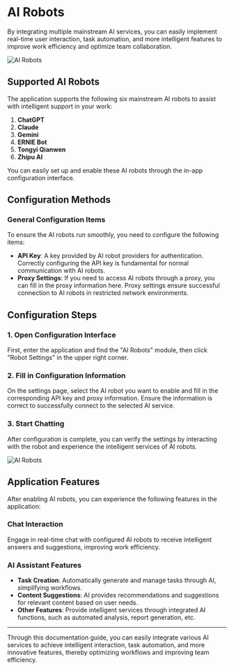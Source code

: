 # AI Robots

By integrating multiple mainstream AI services, you can easily implement real-time user interaction, task automation, and more intelligent features to improve work efficiency and optimize team collaboration.

![AI Robots](/images/en/en_ai_6.png)

## Supported AI Robots

The application supports the following six mainstream AI robots to assist with intelligent support in your work:

1. **ChatGPT**
2. **Claude**
3. **Gemini**
4. **ERNIE Bot**
5. **Tongyi Qianwen**
6. **Zhipu AI**

You can easily set up and enable these AI robots through the in-app configuration interface.

## Configuration Methods

### General Configuration Items

To ensure the AI robots run smoothly, you need to configure the following items:

- **API Key**: A key provided by AI robot providers for authentication. Correctly configuring the API key is fundamental for normal communication with AI robots.
- **Proxy Settings**: If you need to access AI robots through a proxy, you can fill in the proxy information here. Proxy settings ensure successful connection to AI robots in restricted network environments.

## Configuration Steps

### 1. Open Configuration Interface

First, enter the application and find the "AI Robots" module, then click "Robot Settings" in the upper right corner.

### 2. Fill in Configuration Information

On the settings page, select the AI robot you want to enable and fill in the corresponding API key and proxy information. Ensure the information is correct to successfully connect to the selected AI service.

### 3. Start Chatting

After configuration is complete, you can verify the settings by interacting with the robot and experience the intelligent services of AI robots.

![AI Robots](/images/en/en_ai_pic_0.png)

## Application Features

After enabling AI robots, you can experience the following features in the application:

### Chat Interaction
Engage in real-time chat with configured AI robots to receive intelligent answers and suggestions, improving work efficiency.

### AI Assistant Features
- **Task Creation**: Automatically generate and manage tasks through AI, simplifying workflows.
- **Content Suggestions**: AI provides recommendations and suggestions for relevant content based on user needs.
- **Other Features**: Provide intelligent services through integrated AI functions, such as automated analysis, report generation, etc.

---

Through this documentation guide, you can easily integrate various AI services to achieve intelligent interaction, task automation, and more innovative features, thereby optimizing workflows and improving team efficiency.